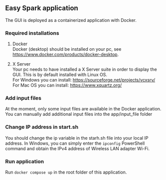 ## Easy Spark application
The GUI is deployed as a containerized application with Docker.

### Required installations
1. Docker\
Docker (desktop) should be installed on your pc, see https://www.docker.com/products/docker-desktop.

2. X Server\
Your pc needs to have installed a X Server suite in order to display the GUI. This is by default installed with Linux OS. \
For Windows you can install: https://sourceforge.net/projects/vcxsrv/ \
For Mac OS you can install: https://www.xquartz.org/

### Add input files
At the moment, only some input files are available in the Docker application. You can manually add additional input files into the app/input_file folder

### Change IP address in start.sh
You should change the ip variable in the starh.sh file into your local IP address. In Windows, you can simply enter the ``` ipconfig ``` PowerShell command and obtain the IPv4 address of Wireless LAN adapter Wi-Fi.

### Run application
Run ``` docker compose up ``` in the root folder of this application.